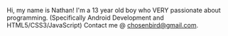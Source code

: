 Hi, my name is Nathan!
I'm a 13 year old boy who VERY passionate about programming. (Specifically Android Development and HTML5/CSS3/JavaScript)
Contact me @ chosenbird@gmail.com.
